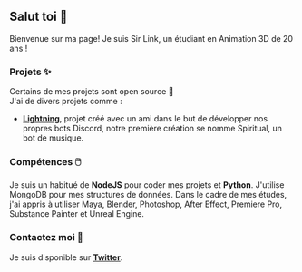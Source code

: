 ## Salut toi 👋

Bienvenue sur ma page! Je suis Sir Link, un étudiant en Animation 3D de 20 ans !

### Projets ✨

Certains de mes projets sont open source 👀  
J'ai de divers projets comme :

* **[Lightning]()**, projet créé avec un ami dans le but de développer nos propres bots Discord, notre première création se nomme Spiritual, un bot de musique.

### Compétences 🖱️

Je suis un habitué de **NodeJS** pour coder mes projets et **Python**. J'utilise MongoDB pour mes structures de données. Dans le cadre de mes études, j'ai appris à utiliser Maya, Blender, Photoshop, After Effect, Premiere Pro, Substance Painter et Unreal Engine.

### Contactez moi 🤝

Je suis disponible sur **[Twitter](https://twitter.com/SirLink_)**.
